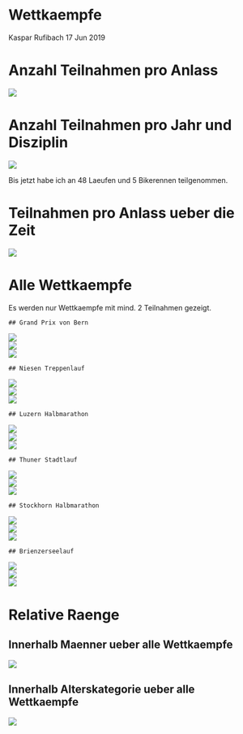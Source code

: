 Wettkaempfe
================
Kaspar Rufibach
17 Jun 2019

Anzahl Teilnahmen pro Anlass
============================

<img src="1_wettkaempfe_files/figure-markdown_github/unnamed-chunk-1-1.png" style="display: block; margin: auto;" />

Anzahl Teilnahmen pro Jahr und Disziplin
========================================

<img src="1_wettkaempfe_files/figure-markdown_github/unnamed-chunk-2-1.png" style="display: block; margin: auto;" />

Bis jetzt habe ich an 48 Laeufen und 5 Bikerennen teilgenommen.

Teilnahmen pro Anlass ueber die Zeit
====================================

<img src="1_wettkaempfe_files/figure-markdown_github/unnamed-chunk-3-1.png" style="display: block; margin: auto;" />

Alle Wettkaempfe
================

Es werden nur Wettkaempfe mit mind. 2 Teilnahmen gezeigt.

    ## Grand Prix von Bern

<img src="1_wettkaempfe_files/figure-markdown_github/unnamed-chunk-4-1.png" style="display: block; margin: auto;" /><img src="1_wettkaempfe_files/figure-markdown_github/unnamed-chunk-4-2.png" style="display: block; margin: auto;" /><img src="1_wettkaempfe_files/figure-markdown_github/unnamed-chunk-4-3.png" style="display: block; margin: auto;" />

    ## Niesen Treppenlauf

<img src="1_wettkaempfe_files/figure-markdown_github/unnamed-chunk-4-4.png" style="display: block; margin: auto;" /><img src="1_wettkaempfe_files/figure-markdown_github/unnamed-chunk-4-5.png" style="display: block; margin: auto;" /><img src="1_wettkaempfe_files/figure-markdown_github/unnamed-chunk-4-6.png" style="display: block; margin: auto;" />

    ## Luzern Halbmarathon

<img src="1_wettkaempfe_files/figure-markdown_github/unnamed-chunk-4-7.png" style="display: block; margin: auto;" /><img src="1_wettkaempfe_files/figure-markdown_github/unnamed-chunk-4-8.png" style="display: block; margin: auto;" /><img src="1_wettkaempfe_files/figure-markdown_github/unnamed-chunk-4-9.png" style="display: block; margin: auto;" />

    ## Thuner Stadtlauf

<img src="1_wettkaempfe_files/figure-markdown_github/unnamed-chunk-4-10.png" style="display: block; margin: auto;" /><img src="1_wettkaempfe_files/figure-markdown_github/unnamed-chunk-4-11.png" style="display: block; margin: auto;" /><img src="1_wettkaempfe_files/figure-markdown_github/unnamed-chunk-4-12.png" style="display: block; margin: auto;" />

    ## Stockhorn Halbmarathon

<img src="1_wettkaempfe_files/figure-markdown_github/unnamed-chunk-4-13.png" style="display: block; margin: auto;" /><img src="1_wettkaempfe_files/figure-markdown_github/unnamed-chunk-4-14.png" style="display: block; margin: auto;" /><img src="1_wettkaempfe_files/figure-markdown_github/unnamed-chunk-4-15.png" style="display: block; margin: auto;" />

    ## Brienzerseelauf

<img src="1_wettkaempfe_files/figure-markdown_github/unnamed-chunk-4-16.png" style="display: block; margin: auto;" /><img src="1_wettkaempfe_files/figure-markdown_github/unnamed-chunk-4-17.png" style="display: block; margin: auto;" /><img src="1_wettkaempfe_files/figure-markdown_github/unnamed-chunk-4-18.png" style="display: block; margin: auto;" />

Relative Raenge
===============

Innerhalb Maenner ueber alle Wettkaempfe
----------------------------------------

<img src="1_wettkaempfe_files/figure-markdown_github/unnamed-chunk-5-1.png" style="display: block; margin: auto;" />

Innerhalb Alterskategorie ueber alle Wettkaempfe
------------------------------------------------

<img src="1_wettkaempfe_files/figure-markdown_github/unnamed-chunk-6-1.png" style="display: block; margin: auto;" />
